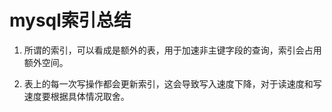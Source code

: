 mysql索引总结
===

1. 所谓的索引，可以看成是额外的表，用于加速非主键字段的查询，索引会占用额外空间。

2. 表上的每一次写操作都会更新索引，这会导致写入速度下降，对于读速度和写速度要根据具体情况取舍。